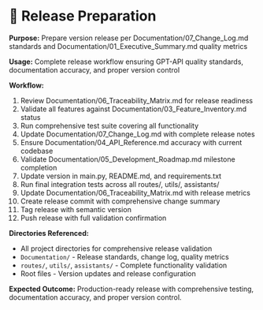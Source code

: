 # 🚀 Release Preparation
**Purpose:** Prepare version release per Documentation/07_Change_Log.md standards and Documentation/01_Executive_Summary.md quality metrics

**Usage:** Complete release workflow ensuring GPT-API quality standards, documentation accuracy, and proper version control

**Workflow:**
1. Review Documentation/06_Traceability_Matrix.md for release readiness
2. Validate all features against Documentation/03_Feature_Inventory.md status
3. Run comprehensive test suite covering all functionality
4. Update Documentation/07_Change_Log.md with complete release notes
5. Ensure Documentation/04_API_Reference.md accuracy with current codebase
6. Validate Documentation/05_Development_Roadmap.md milestone completion
7. Update version in main.py, README.md, and requirements.txt
8. Run final integration tests across all routes/, utils/, assistants/
9. Update Documentation/06_Traceability_Matrix.md with release metrics
10. Create release commit with comprehensive change summary
11. Tag release with semantic version
12. Push release with full validation confirmation

**Directories Referenced:**
- All project directories for comprehensive release validation
- `Documentation/` - Release standards, change log, quality metrics
- `routes/`, `utils/`, `assistants/` - Complete functionality validation
- Root files - Version updates and release configuration

**Expected Outcome:** Production-ready release with comprehensive testing, documentation accuracy, and proper version control.

